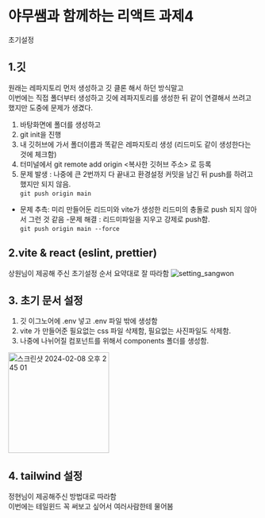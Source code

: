 # 야무쌤과 함께하는 리액트 과제4

초기설정

## 1.깃 
원래는 레파지토리 먼저 생성하고 깃 클론 해서 하던 방식말고 
<br/>이번에는 직접 폴더부터 생성하고 깃에 레파지토리를 생성한 뒤 같이 연결해서 쓰려고 했지만 도중에 문제가 생겼다. 

1. 바탕화면에 폴더를 생성하고 
2. git init을 진행 
3. 내 깃허브에 가서 폴더이름과 똑같은 레파지토리 생성 (리드미도 같이 생성한다는 것에 체크함)
4. 터미널에서 git remote add origin <복사한 깃허브 주소> 로 등록 
5. 문제 발생 : 나중에 큰 2번까지 다 끝내고 환경설정 커밋을 남긴 뒤 push를 하려고 했지만 되지 않음. <br/>```git push origin main```
- 문제 추측: 미리 만들어둔 리드미와 vite가 생성한 리드미의 충돌로 push 되지 않아서 그런 것 같음
-문제 해결 : 리드미파일을 지우고 강제로 push함. <br/>```git push origin main --force```

## 2.vite & react (eslint, prettier)

상원님이 제공해 주신 초기설정 순서 요약대로 잘 따라함 
![setting_sangwon](https://github.com/ryujinzz/react-mission04/assets/146301783/1bf6a3cc-a759-4542-9d8d-71da73b8d48d)



## 3. 초기 문서 설정
1. 깃 이그노어에 .env 넣고 .env 파일 밖에 생성함
2. vite 가 만들어준 필요없는 css 파일 삭제함, 필요없는 사진파일도 삭제함.
3. 나중에 나뉘어질 컴포넌트를 위해서 components 폴더를 생성함.
<img width="203" alt="스크린샷 2024-02-08 오후 2 45 01" src="https://github.com/ryujinzz/react-mission04/assets/146301783/e42e5308-e64f-4624-8113-1cbef464c5fa">


## 4. tailwind 설정 
정현님이 제공해주신 방법대로 따라함 
<br/>이번에는 테일윈드 꼭 써보고 싶어서 여러사람한테 물어봄 
